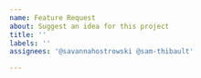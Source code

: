 ```yaml
---
name: Feature Request
about: Suggest an idea for this project
title: ''
labels: ''
assignees: '@savannahostrowski @sam-thibault'

---
```


<!-- Please search existing feature requests to avoid creating duplicates. -->

<!-- Describe the feature you'd like. -->